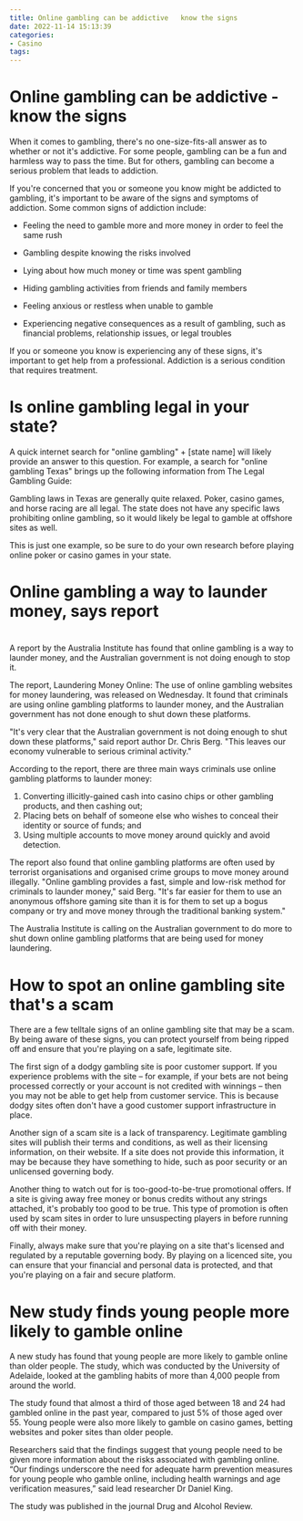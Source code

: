 ```yaml
---
title: Online gambling can be addictive   know the signs
date: 2022-11-14 15:13:39
categories:
- Casino
tags:
---
```



#  Online gambling can be addictive - know the signs

When it comes to gambling, there's no one-size-fits-all answer as to whether or not it's addictive. For some people, gambling can be a fun and harmless way to pass the time. But for others, gambling can become a serious problem that leads to addiction.

If you're concerned that you or someone you know might be addicted to gambling, it's important to be aware of the signs and symptoms of addiction. Some common signs of addiction include:

* Feeling the need to gamble more and more money in order to feel the same rush

* Gambling despite knowing the risks involved

* Lying about how much money or time was spent gambling

* Hiding gambling activities from friends and family members

* Feeling anxious or restless when unable to gamble

* Experiencing negative consequences as a result of gambling, such as financial problems, relationship issues, or legal troubles

If you or someone you know is experiencing any of these signs, it's important to get help from a professional. Addiction is a serious condition that requires treatment.

#  Is online gambling legal in your state?

A quick internet search for "online gambling" + [state name] will likely provide an answer to this question. For example, a search for "online gambling Texas" brings up the following information from The Legal Gambling Guide:

Gambling laws in Texas are generally quite relaxed. Poker, casino games, and horse racing are all legal. The state does not have any specific laws prohibiting online gambling, so it would likely be legal to gamble at offshore sites as well.

This is just one example, so be sure to do your own research before playing online poker or casino games in your state.

#  Online gambling a way to launder money, says report

#

A report by the Australia Institute has found that online gambling is a way to launder money, and the Australian government is not doing enough to stop it.

The report, Laundering Money Online: The use of online gambling websites for money laundering, was released on Wednesday. It found that criminals are using online gambling platforms to launder money, and the Australian government has not done enough to shut down these platforms.

"It's very clear that the Australian government is not doing enough to shut down these platforms," said report author Dr. Chris Berg. "This leaves our economy vulnerable to serious criminal activity."

According to the report, there are three main ways criminals use online gambling platforms to launder money:

1. Converting illicitly-gained cash into casino chips or other gambling products, and then cashing out;
2. Placing bets on behalf of someone else who wishes to conceal their identity or source of funds; and
3. Using multiple accounts to move money around quickly and avoid detection.

The report also found that online gambling platforms are often used by terrorist organisations and organised crime groups to move money around illegally.
"Online gambling provides a fast, simple and low-risk method for criminals to launder money," said Berg. "It's far easier for them to use an anonymous offshore gaming site than it is for them to set up a bogus company or try and move money through the traditional banking system."

The Australia Institute is calling on the Australian government to do more to shut down online gambling platforms that are being used for money laundering.

#  How to spot an online gambling site that's a scam

There are a few telltale signs of an online gambling site that may be a scam. By being aware of these signs, you can protect yourself from being ripped off and ensure that you're playing on a safe, legitimate site.

The first sign of a dodgy gambling site is poor customer support. If you experience problems with the site – for example, if your bets are not being processed correctly or your account is not credited with winnings – then you may not be able to get help from customer service. This is because dodgy sites often don't have a good customer support infrastructure in place.

Another sign of a scam site is a lack of transparency. Legitimate gambling sites will publish their terms and conditions, as well as their licensing information, on their website. If a site does not provide this information, it may be because they have something to hide, such as poor security or an unlicensed governing body.

Another thing to watch out for is too-good-to-be-true promotional offers. If a site is giving away free money or bonus credits without any strings attached, it's probably too good to be true. This type of promotion is often used by scam sites in order to lure unsuspecting players in before running off with their money.

Finally, always make sure that you're playing on a site that's licensed and regulated by a reputable governing body. By playing on a licenced site, you can ensure that your financial and personal data is protected, and that you're playing on a fair and secure platform.

#  New study finds young people more likely to gamble online

A new study has found that young people are more likely to gamble online than older people. The study, which was conducted by the University of Adelaide, looked at the gambling habits of more than 4,000 people from around the world.

The study found that almost a third of those aged between 18 and 24 had gambled online in the past year, compared to just 5% of those aged over 55. Young people were also more likely to gamble on casino games, betting websites and poker sites than older people.

Researchers said that the findings suggest that young people need to be given more information about the risks associated with gambling online. “Our findings underscore the need for adequate harm prevention measures for young people who gamble online, including health warnings and age verification measures,” said lead researcher Dr Daniel King.

The study was published in the journal Drug and Alcohol Review.